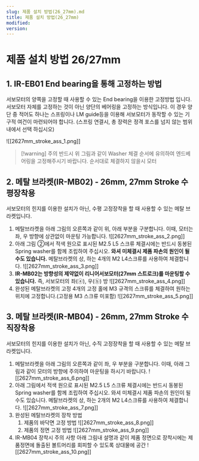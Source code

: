 ```yaml
---
slug: 제품 설치 방법(26_27mm).md
title: 제품 설치 방법(26_27mm)
modified: 
version:
---
```

# 제품 설치 방법 26/27mm
## 1. IR-EB01 End bearing을 통해 고정하는 방법
서보모터의 양쪽을 고정할 때 사용할 수 있는 End bearing을 이용한 고정방법 입니다. 서보모터 자체를 고정하는 것이 아닌 양단의 베어링을 고정하는 방식입니다. 이 경우 양단 중 적어도 하나는 스프링이나 LM guide등을 이용해 서보모터가 동작할 수 있는 기구적 여건이 마련되어야 합니다. (스프링 연결시, 총 장력은 정격 포스를 넘지 않는 범위내에서 선택 하십시오)

![[2627mm_stroke_ass_1.png]]

> [!warning] 주의 
> 반드시 위 그림과 같이 Washer 체결 순서에 유의하여 엔드베어링을 고정해주시기 바랍니다. 순서대로 체결하지 않을시 모터
## 2. 메탈 브라켓(IR-MB02) - 26mm, 27mm Stroke 수평장착용
서보모터의 힌지를 이용한 설치가 아닌, 수평 고정장착을 할 때 사용할 수 있는 메탈 브라켓입니다.
1. 메탈브라켓을 아래 그림의 오른쪽과 같이 위, 아래 부분을 구분합니다.
   이때, 모터는 좌, 우 방향에 상관없이 마운팅 가능합니다.
   ![[2627mm_stroke_ass_2.png]]
2. 아래 그림 ②에서 적색 원으로 표시된 M2.5 L5 스크류 체결시에는 반드시 동봉된 Spring washer를 함께 조립하여 주십시오. **와셔 미체결시 제품 파손의 원인이 될 수도 있습니다.** 메탈브라켓의 상, 하는 4개의 M2 L4스크류를 사용하여 체결합니다.
   ![[2627mm_stroke_ass_3.png]]
3. **IR-MB02는 방향성의 제약없이 리니어서보모터(27mm 스트로크)를 마운팅할 수 있습니다.** 
   즉, 서보모터의 좌(ⓐ), 우(ⓑ) 방
   ![[2627mm_stroke_ass_4.png]]
4. 완성된 메탈브라켓의 고정
   4개의 고정 홀에 M3 규격의 스크류를 체결하여 원하는 위치에 고정합니다.(고정용 M3 스크류 미포함)
   ![[2627mm_stroke_ass_5.png]]
## 3. 메탈 브라켓(IR-MB04) - 26mm, 27mm Stroke 수직장착용
서보모터의 힌지를 이용한 설치가 아닌, 수직 고정장착을 할 때 사용할 수 있는 메탈 브라켓입니다.
1. 메탈브라켓을 아래 그림의 오른쪽과 같이 좌, 우 부분을 구분합니다.
   이때, 아래 그림과 같이 모터의 방향에 주의하여 마운팅을 하시기 바랍니다.
   ![[2627mm_stroke_ass_6.png]]
2. 아래 그림에서 적색 원으로 표시된 M2.5 L5 스크류 체결시에는 반드시 동봉된 Spring washer를 함께 조립하여 주십시오. 와셔 미체결시 제품 파손의 원인이 될 수도 있습니다. 메탈브라켓의 상, 하는 2개의 M2 L4스크류를 사용하여 체결합니다.
   ![[2627mm_stroke_ass_7.png]]
3. 완성된 메탈브라켓의 장착 방법
	1. 제품의 바닥면 고정 방법
	   ![[2627mm_stroke_ass_8.png]]
	2. 제품의 정면 고정 방법
	   ![[2627mm_stroke_ass_9.png]]
4. IR-MB04 장착시 주의 사항
   아래 그림내 설명과 같이 제품 정면으로 장착시에는 제품정면에 돌출된 볼트머리를 회피할 수 있도록 상대물에 공간
   ![[2627mm_stroke_ass_10.png]]


